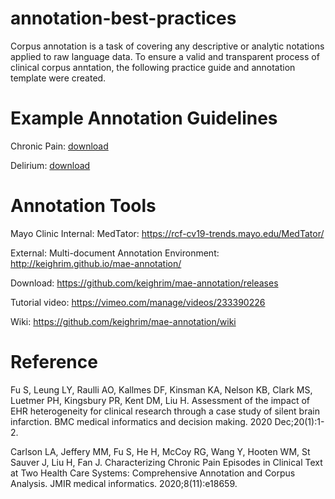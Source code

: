 # annotation-best-practices
Corpus annotation is a task of covering any descriptive or analytic notations applied to raw language data. To ensure a valid and transparent process of clinical corpus anntation, the following practice guide and annotation template were created.

# Example Annotation Guidelines
Chronic Pain: [download](https://jmir.org/api/download?alt_name=medinform_v8i11e18659_app1.pdf&filename=c4ede3025c08f13d71cf142ece36d9b8.pdf) 

Delirium: [download](https://oup.silverchair-cdn.com/oup/backfile/Content_public/Journal/biomedgerontology/PAP/10.1093_gerona_glaa275/2/glaa275_suppl_supplementary_materials_1.docx?Expires=1633381711&Signature=w3Na2GoHq1kfoxl-wCdwBI69l8UI5vH04cank9r0SZS-UFPcuM9b570z0y0h~wXdJWifVZk1t8KBSpJ2G5K~VucBUqczjwgBlt23QZh3jTZVj5LegTl1h9EmDjEJDssF-WZ0hxni63fbX0U5-iDdIa7OTAd9TAOQKnMlDjdbxdALk73dqcbDj11ZPwFo16b1AEA~dOCmq4EeE3xcROZMjs6kgUWiHOr37HI38UdLVmmWh5z8d4yEM3VyIU3EvKHUisXjlddbT--cjGSss1rFTTrk6Zf4sX-2nglQQTcALVHVIZSybc46Q1QCx387wddVRP3KuI4JqqxVJIaGrdYdNQ__&Key-Pair-Id=APKAIE5G5CRDK6RD3PGA)  

# Annotation Tools
Mayo Clinic Internal:
MedTator: https://rcf-cv19-trends.mayo.edu/MedTator/

External:
Multi-document Annotation Environment: http://keighrim.github.io/mae-annotation/

Download: https://github.com/keighrim/mae-annotation/releases

Tutorial video: https://vimeo.com/manage/videos/233390226

Wiki: https://github.com/keighrim/mae-annotation/wiki


# Reference
Fu S, Leung LY, Raulli AO, Kallmes DF, Kinsman KA, Nelson KB, Clark MS, Luetmer PH, Kingsbury PR, Kent DM, Liu H. Assessment of the impact of EHR heterogeneity for clinical research through a case study of silent brain infarction. BMC medical informatics and decision making. 2020 Dec;20(1):1-2.

Carlson LA, Jeffery MM, Fu S, He H, McCoy RG, Wang Y, Hooten WM, St Sauver J, Liu H, Fan J. Characterizing Chronic Pain Episodes in Clinical Text at Two Health Care Systems: Comprehensive Annotation and Corpus Analysis. JMIR medical informatics. 2020;8(11):e18659.

